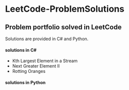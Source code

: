 # LeetCode-ProblemSolutions
## Problem portfolio solved in LeetCode

Solutions are provided in C# and Python.

#### solutions in C#
- Kth Largest Element in a Stream
- Next Greater Element II
- Rotting Oranges

#### solutions in Python
